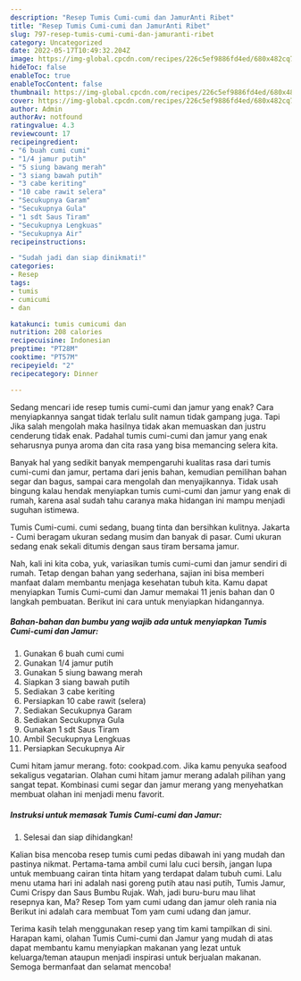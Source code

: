 ```yaml
---
description: "Resep Tumis Cumi-cumi dan JamurAnti Ribet"
title: "Resep Tumis Cumi-cumi dan JamurAnti Ribet"
slug: 797-resep-tumis-cumi-cumi-dan-jamuranti-ribet
category: Uncategorized
date: 2022-05-17T10:49:32.204Z
image: https://img-global.cpcdn.com/recipes/226c5ef9886fd4ed/680x482cq70/tumis-cumi-cumi-dan-jamur-foto-resep-utama.jpg
hideToc: false
enableToc: true
enableTocContent: false
thumbnail: https://img-global.cpcdn.com/recipes/226c5ef9886fd4ed/680x482cq70/tumis-cumi-cumi-dan-jamur-foto-resep-utama.jpg
cover: https://img-global.cpcdn.com/recipes/226c5ef9886fd4ed/680x482cq70/tumis-cumi-cumi-dan-jamur-foto-resep-utama.jpg
author: Admin
authorAv: notfound
ratingvalue: 4.3
reviewcount: 17
recipeingredient:
- "6 buah cumi cumi"
- "1/4 jamur putih"
- "5 siung bawang merah"
- "3 siang bawah putih"
- "3 cabe keriting"
- "10 cabe rawit selera"
- "Secukupnya Garam"
- "Secukupnya Gula"
- "1 sdt Saus Tiram"
- "Secukupnya Lengkuas"
- "Secukupnya Air"
recipeinstructions:

- "Sudah jadi dan siap dinikmati!"
categories:
- Resep
tags:
- tumis
- cumicumi
- dan

katakunci: tumis cumicumi dan 
nutrition: 208 calories
recipecuisine: Indonesian
preptime: "PT28M"
cooktime: "PT57M"
recipeyield: "2"
recipecategory: Dinner

---
```



Sedang mencari ide resep tumis cumi-cumi dan jamur yang enak? Cara menyiapkannya sangat tidak terlalu sulit namun tidak gampang juga. Tapi Jika salah mengolah maka hasilnya tidak akan memuaskan dan justru cenderung tidak enak. Padahal tumis cumi-cumi dan jamur yang enak seharusnya punya aroma dan cita rasa yang bisa memancing selera kita.


Banyak hal yang sedikit banyak mempengaruhi kualitas rasa dari tumis cumi-cumi dan jamur, pertama dari jenis bahan, kemudian pemilihan bahan segar dan bagus, sampai cara mengolah dan menyajikannya. Tidak usah bingung kalau hendak menyiapkan tumis cumi-cumi dan jamur yang enak di rumah, karena asal sudah tahu caranya maka hidangan ini mampu menjadi suguhan istimewa.

Tumis Cumi-cumi. cumi sedang, buang tinta dan bersihkan kulitnya. Jakarta - Cumi beragam ukuran sedang musim dan banyak di pasar. Cumi ukuran sedang enak sekali ditumis dengan saus tiram bersama jamur.


Nah, kali ini kita coba, yuk, variasikan tumis cumi-cumi dan jamur sendiri di rumah. Tetap dengan bahan yang sederhana, sajian ini bisa memberi manfaat dalam membantu menjaga kesehatan tubuh kita. Kamu dapat menyiapkan Tumis Cumi-cumi dan Jamur memakai 11 jenis bahan dan 0 langkah pembuatan. Berikut ini cara untuk menyiapkan hidangannya.

<!--inarticleads1-->

##### Bahan-bahan dan bumbu yang wajib ada untuk menyiapkan Tumis Cumi-cumi dan Jamur:

1. Gunakan 6 buah cumi cumi
1. Gunakan 1/4 jamur putih
1. Gunakan 5 siung bawang merah
1. Siapkan 3 siang bawah putih
1. Sediakan 3 cabe keriting
1. Persiapkan 10 cabe rawit (selera)
1. Sediakan Secukupnya Garam
1. Sediakan Secukupnya Gula
1. Gunakan 1 sdt Saus Tiram
1. Ambil Secukupnya Lengkuas
1. Persiapkan Secukupnya Air


Cumi hitam jamur merang. foto: cookpad.com. Jika kamu penyuka seafood sekaligus vegatarian. Olahan cumi hitam jamur merang adalah pilihan yang sangat tepat. Kombinasi cumi segar dan jamur merang yang menyehatkan membuat olahan ini menjadi menu favorit. 

<!--inarticleads2-->

##### Instruksi untuk memasak Tumis Cumi-cumi dan Jamur:


1. Selesai dan siap dihidangkan!

Kalian bisa mencoba resep tumis cumi pedas dibawah ini yang mudah dan pastinya nikmat. Pertama-tama ambil cumi lalu cuci bersih, jangan lupa untuk membuang cairan tinta hitam yang terdapat dalam tubuh cumi. Lalu menu utama hari ini adalah nasi goreng putih atau nasi putih, Tumis Jamur, Cumi Crispy dan Saus Bumbu Rujak. Wah, jadi buru-buru mau lihat resepnya kan, Ma? Resep Tom yam cumi udang dan jamur oleh rania nia Berikut ini adalah cara membuat Tom yam cumi udang dan jamur. 

Terima kasih telah menggunakan resep yang tim kami tampilkan di sini. Harapan kami, olahan Tumis Cumi-cumi dan Jamur yang mudah di atas dapat membantu kamu menyiapkan makanan yang lezat untuk keluarga/teman ataupun menjadi inspirasi untuk berjualan makanan. Semoga bermanfaat dan selamat mencoba!
